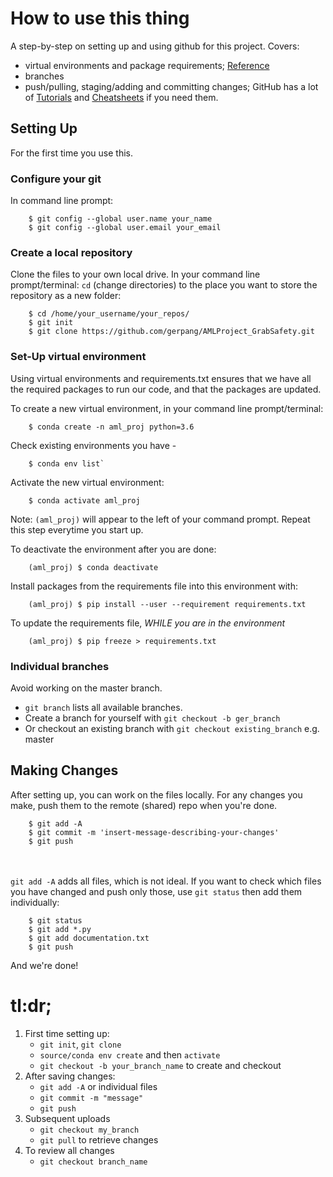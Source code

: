 # How to use this thing
A step-by-step on setting up and using github for this project. 
Covers: 
* virtual environments and package requirements; [Reference](https://medium.com/@boscacci/why-and-how-to-make-a-requirements-txt-f329c685181e)
* branches
* push/pulling, staging/adding and committing changes; GitHub has a lot of [Tutorials](https://www.atlassian.com/git/tutorials/setting-up-a-repository) and [Cheatsheets](https://github.github.com/training-kit/downloads/github-git-cheat-sheet.pdf) if you need them. 


## Setting Up 
For the first time you use this. 
### Configure your git
In command line prompt: <br>
```
    $ git config --global user.name your_name
    $ git config --global user.email your_email
```

### Create a local repository 
Clone the files to your own local drive. In your command line prompt/terminal: `cd` (change directories) to the place you want to store the repository as a new folder: <br>
```
    $ cd /home/your_username/your_repos/
    $ git init
    $ git clone https://github.com/gerpang/AMLProject_GrabSafety.git
```

### Set-Up virtual environment 
Using virtual environments and requirements.txt ensures that we have all the required packages to run our code, and that the packages are updated. 

To create a new virtual environment, in your command line prompt/terminal:<br>
```
    $ conda create -n aml_proj python=3.6
```

Check existing environments you have - <br>
```
    $ conda env list`
```

Activate the new virtual environment:<br>
```
    $ conda activate aml_proj
``` 
Note: `(aml_proj)` will appear to the left of your command prompt. Repeat this step everytime you start up.  

To deactivate the environment after you are done:<br>
```
    (aml_proj) $ conda deactivate
```

Install packages from the requirements file into this environment with:<br>
```
    (aml_proj) $ pip install --user --requirement requirements.txt
```

To update the requirements file, *WHILE you are in the environment*<br>
```
    (aml_proj) $ pip freeze > requirements.txt
```

### Individual branches
Avoid working on the master branch. 
- `git branch` lists all available branches.
- Create a branch for yourself with `git checkout -b ger_branch`
- Or checkout an existing branch with `git checkout existing_branch` e.g. master

## Making Changes
After setting up, you can work on the files locally. For any changes you make, push them to the remote (shared) repo when you're done. <br>
```
    $ git add -A 
    $ git commit -m 'insert-message-describing-your-changes'
    $ git push
```
<br><br>
`git add -A` adds all files, which is not ideal. If you want to check which files you have changed and push only those, use `git status` then add them individually:<br>
```
    $ git status 
    $ git add *.py 
    $ git add documentation.txt
    $ git push
```
And we're done! 

# tl:dr;
1. First time setting up: 
    - `git init`, `git clone`
    - `source/conda env create` and then `activate`
    - `git checkout -b your_branch_name` to create and checkout 
2. After saving changes:
    - `git add -A` or individual files
    - `git commit -m "message"`
    - `git push`
3. Subsequent uploads
    - `git checkout my_branch`
    - `git pull` to retrieve changes
4. To review all changes 
    - `git checkout branch_name`
